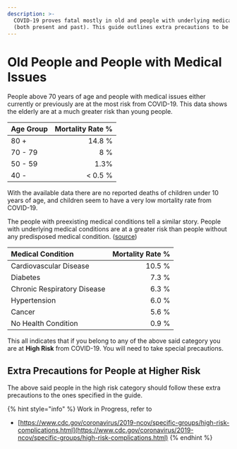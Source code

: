 ```yaml
---
description: >-
  COVID-19 proves fatal mostly in old and people with underlying medical issues
  (both present and past). This guide outlines extra precautions to be taken.
---
```


# Old People and People with Medical Issues

People above 70 years of age and people with medical issues either currently or previously are at the most risk from COVID-19. This data shows the elderly are at a much greater risk than young people.

| Age Group | Mortality Rate % |
| :--- | ---: |
| 80 + | 14.8 % |
| 70 - 79 | 8 % |
| 50 - 59 | 1.3% |
| 40 - | &lt; 0.5 % |

With the available data there are no reported deaths of children under 10 years of age, and children seem to have a very low mortality rate from COVID-19.

The people with preexisting medical conditions tell a similar story. People with underlying medical conditions are at a greater risk than people without any predisposed medical condition. \([source](https://ourworldindata.org/coronavirus#case-fatality-rate-of-covid-19-by-preexisting-health-conditions)\)

| Medical Condition | Mortality Rate % |
| :--- | ---: |
| Cardiovascular Disease | 10.5 % |
| Diabetes | 7.3 % |
| Chronic Respiratory Disease | 6.3 % |
| Hypertension | 6.0 % |
| Cancer | 5.6 % |
| No Health Condition | 0.9 % |

This all indicates that if you belong to any of the above said category you are at **High Risk** from COVID-19. You will need to take special precautions.

## Extra Precautions for People at Higher Risk

The above said people in the high risk category should follow these extra precautions to the ones specified in the guide.

{% hint style="info" %}
Work in Progress, refer to

* [https://www.cdc.gov/coronavirus/2019-ncov/specific-groups/high-risk-complications.html](https://www.cdc.gov/coronavirus/2019-ncov/specific-groups/high-risk-complications.html)
{% endhint %}


